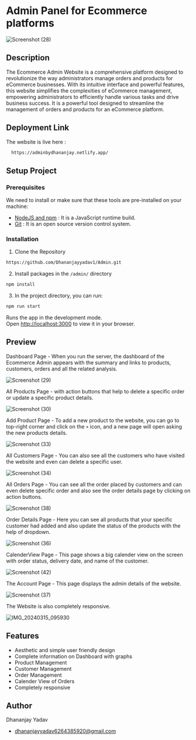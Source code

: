 
# Admin Panel for Ecommerce platforms



![Screenshot (28)](https://github.com/Dhananjayyadav1/Admin/assets/125129212/6ff09cda-ef86-44d9-a7bb-e066bb093d28)

## Description

The Ecommerce Admin Website is a comprehensive platform designed to revolutionize the way administrators manage orders and products for eCommerce businesses. With its intuitive interface and powerful features, this website simplifies the complexities of eCommerce management, empowering administrators to efficiently handle various tasks and drive business success. It is a powerful tool designed to streamline the management of orders and products for an eCommerce platform.
## Deployment Link

The website is live here :

```bash
  https://adminbydhananjay.netlify.app/
```


## Setup Project


### Prerequisites

We need to install or make sure that these tools are pre-installed on your machine:

- [NodeJS and npm](https://nodejs.org/en/download/) : It is a JavaScript runtime build. 
- [Git](https://git-scm.com/downloads) : It is an open source version control system. 


### Installation

1. Clone the Repository

```bash
https://github.com/Dhananjayyadav1/Admin.git
```

2. Install packages in the `/admin/` directory

```bash
npm install
```

3. In the project directory, you can run:

```bash
npm run start
```
Runs the app in the development mode.\
Open [http://localhost:3000](http://localhost:3000) to view it in your browser.

    
## Preview

Dashboard Page - When you run the server, the dashboard of the Ecommerce Admin appears with the summary and links to products, customers, orders and all the related analysis.

![Screenshot (29)](https://github.com/Dhananjayyadav1/Admin/assets/125129212/2c9032ac-0065-4282-8433-b5fa1e8f4f84)

All Products Page - with action buttons that help to delete a specific order or update a specific product details.

![Screenshot (30)](https://github.com/Dhananjayyadav1/Admin/assets/125129212/75fef8ad-db50-41df-8df2-43928bf71b20)

Add Product Page - To add a new product to the website, you can go to top-right corner and click on the `+` icon, and a new page will open asking the new products details.

![Screenshot (33)](https://github.com/Dhananjayyadav1/Admin/assets/125129212/869c0a58-6892-4312-b247-edc2c26ee497)

All Customers Page - You can also see all the customers who have visited the website and even can delete a specific user.

![Screenshot (34)](https://github.com/Dhananjayyadav1/Admin/assets/125129212/197faf11-ad5f-497e-88f0-e6cd830ff304)

All Orders Page - You can see all the order placed by customers and can even delete specific order and also see the order details page by clicking on action buttons.

![Screenshot (38)](https://github.com/Dhananjayyadav1/Admin/assets/125129212/44814e82-4481-4d31-af1c-42085a635d5f)


Order Details Page - Here you can see all products that your specific customer had added and also update the status of the products with the help of dropdown.

![Screenshot (36)](https://github.com/Dhananjayyadav1/Admin/assets/125129212/c554c6be-de1e-4bd1-8377-5dd64712dfff)

CalenderView Page - This page shows a big calender view on the screen with order status, delivery date, and name of the customer.

![Screenshot (42)](https://github.com/Dhananjayyadav1/Admin/assets/125129212/ba0078d5-d708-46be-9f1c-b54240111628)


The Account Page - This page displays the admin details of the website.

![Screenshot (37)](https://github.com/Dhananjayyadav1/Admin/assets/125129212/08ef8e22-32df-452e-8d22-a85d76803cc4)


The Website is also completely responsive.

![IMG_20240315_095930](https://github.com/Dhananjayyadav1/Admin/assets/125129212/c53788a1-cf1b-49a7-8eca-0bcd9aeae9e5)








## Features

- Aesthetic and simple user friendly design
- Complete information on Dashboard with graphs
- Product Management
- Customer Management
- Order Management
- Calender View of Orders
- Completely responsive


## Author


Dhananjay Yadav
- [dhananjayyadav6264385920@gmail.com](mailto:dhananjayyadav6264385920@gmail.com)

